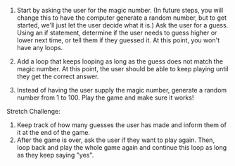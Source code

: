 1. Start by asking the user for the magic number. (In future steps, you will change this to have the computer generate a random number, but to get started, we'll just let the user decide what it is.)
Ask the user for a guess.
Using an if statement, determine if the user needs to guess higher or lower next time, or tell them if they guessed it.
At this point, you won't have any loops.

2. Add a loop that keeps looping as long as the guess does not match the magic number.
At this point, the user should be able to keep playing until they get the correct answer.

3. Instead of having the user supply the magic number, generate a random number from 1 to 100.
Play the game and make sure it works!

Stretch Challenge:

1. Keep track of how many guesses the user has made and inform them of it at the end of the game.
2. After the game is over, ask the user if they want to play again. Then, loop back and play the whole game again and continue this loop as long as they keep saying "yes".